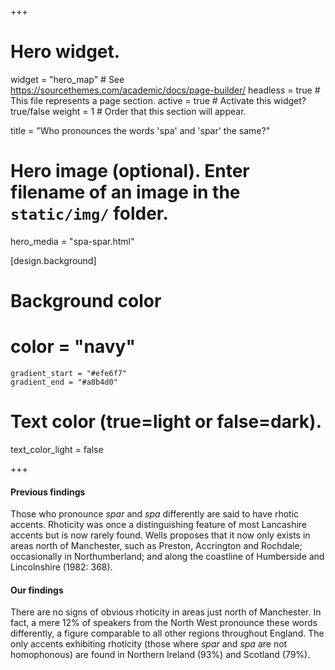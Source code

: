 +++
# Hero widget.
widget = "hero_map"  # See https://sourcethemes.com/academic/docs/page-builder/
headless = true  # This file represents a page section.
active = true  # Activate this widget? true/false
weight = 1  # Order that this section will appear.

title = "Who pronounces the words 'spa' and 'spar' the same?"

# Hero image (optional). Enter filename of an image in the `static/img/` folder.
hero_media = "spa-spar.html"

[design.background]

  # Background color
  # color = "navy"
    gradient_start = "#efe6f7"
    gradient_end = "#a8b4d0"
   
  # Text color (true=light or false=dark).
  text_color_light = false

+++

#### Previous findings
Those who pronounce _spar_ and _spa_ differently are said to have rhotic accents. Rhoticity was once a distinguishing feature of most Lancashire accents but is now rarely found. Wells proposes that it now only exists in areas north of Manchester, such as Preston, Accrington and Rochdale; occasionally in Northumberland; and along the coastline of Humberside and Lincolnshire (1982: 368).

#### Our findings
There are no signs of obvious rhoticity in areas just north of Manchester. In fact, a mere 12% of speakers from the North West pronounce these words differently, a figure comparable to all other regions throughout England. The only accents exhibiting rhoticity (those where _spar_ and _spa_ are not homophonous) are found in Northern Ireland (93%) and Scotland (79%).